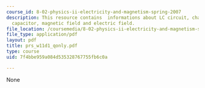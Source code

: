 ```yaml
---
course_id: 8-02-physics-ii-electricity-and-magnetism-spring-2007
description: This resource contains  informations about LC circuit, charge on the
  capacitor, magnetic field and electric field.
file_location: /coursemedia/8-02-physics-ii-electricity-and-magnetism-spring-2007/7f4bbe959a084d535328767755fb6c0a_prs_w11d1_qonly.pdf
file_type: application/pdf
layout: pdf
title: prs_w11d1_qonly.pdf
type: course
uid: 7f4bbe959a084d535328767755fb6c0a

---
```

None